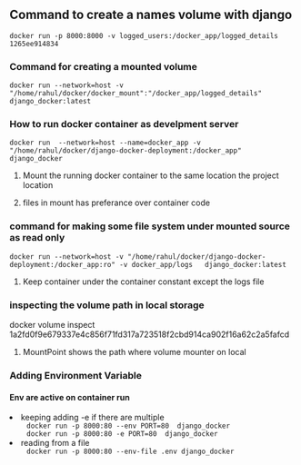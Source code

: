 ## Command to create a names volume with django

    docker run -p 8000:8000 -v logged_users:/docker_app/logged_details 1265ee914834

### Command for creating a mounted volume

    docker run --network=host -v "/home/rahul/docker/docker_mount":"/docker_app/logged_details" django_docker:latest

### How to run docker container as develpment server
    docker run  --network=host --name=docker_app -v "/home/rahul/docker/django-docker-deployment:/docker_app" django_docker
    
1) Mount the running docker container to the same location the project location

2) files in mount has preferance over container code   

### command for making some file system under mounted source as read only
    docker run --network=host -v "/home/rahul/docker/django-docker-deployment:/docker_app:ro" -v docker_app/logs   django_docker:latest 

1) Keep container under the container constant except the logs file

### inspecting the volume path in local storage
docker volume inspect 1a2fd0f9e679337e4c856f71fd317a723518f2cbd914ca902f16a62c2a5fafcd

1) MountPoint shows the path where volume mounter on local
 
### Adding Environment Variable 
#### Env are active on container run
<li>keeping adding -e if there are multiple</li>
<div style="margin-left:30px">
    <code>docker run -p 8000:80 --env PORT=80  django_docker</code>
</div>
<div style="margin-left:30px">
    <code>docker run -p 8000:80 -e PORT=80  django_docker</code>
</div>

<li>reading from a file</li>
<div style="margin-left:30px"><code>docker run -p 8000:80 --env-file .env django_docker</code></div>



